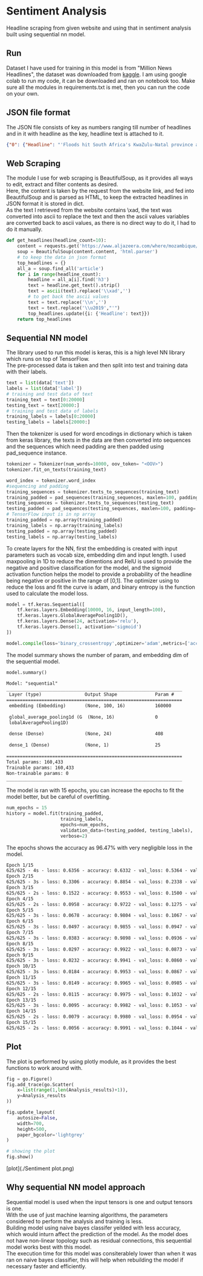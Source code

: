 # Sentiment Analysis
Headline scraping from given website and using that in sentiment analysis built using sequential nn model. 
## Run
Dataset I have used for training in this model is from "Million News Headlines", the dataset was downloaded from [kaggle](https://www.kaggle.com/datasets/therohk/million-headlines?resource=download).
I am using google colab to run my code, it can be downloaded and ran on notebook too.
Make sure all the modules in requirements.txt is met, then you can run the code on your own.
## JSON file format
The JSON file consists of key as numbers ranging till number of headlines and in it with headline as the key, headline text is attached to it.

```json
{"0": {"Headline": "'Floods hit South Africa's KwaZulu-Natal province again'"}, "1": {"Headline": "'Mozambique: Cyclone Gombe death toll rises to 53'"}, "2": {"Headline": "'Mozambique announces new prime minister after cabinet reshuffle'"}, "3": {"Headline": "'Analysis: Can African gas replace Russian supplies to Europe?'"}, "4": {"Headline": "'Dozens dead from Tropical Storm Ana in southern Africa'"}, "5": {"Headline": "'Southern Africa bloc SADC extends Mozambique mission'"}, "6": {"Headline": "'Climate change and famine | Start Here'"}, "7": {"Headline": "'In Mozambique, Kagame says Rwandan troops' work not over'"}, "8": {"Headline": "'Rwanda, Mozambique forces recapture port city from rebels'"}, "9": {"Headline": "'Rwanda deploys 1,000 soldiers to Mozambique's Cabo Delgado'"}}
```
## Web Scraping
The module I use for web scraping is BeautifulSoup, as it provides all ways to edit, extract and filter contents as desired.  
Here, the content is taken by the request from the website link, and fed into BeautifulSoup and is parsed as HTML, to keep the extracted headlines in JSON format it is stored in dict.  
As the text I retrieved from the website contains \xad, the text was converted into ascii to replace the text and then the ascii values variables are converted back to ascii values, as there is no direct way to do it, I had to do it manually.
```python
def get_headlines(headline_count=10):
    content = requests.get('https://www.aljazeera.com/where/mozambique/')
    soup = BeautifulSoup(content.content, 'html.parser')
    # to keep the data in json format
    top_headlines = {}
    all_a = soup.find_all('article')
    for i in range(headline_count):
        headline = all_a[i].find('h3')
        text = headline.get_text().strip()
        text = ascii(text).replace('\\xad','')
        # to get back the ascii values 
        text = text.replace('\\n','')
        text = text.replace('\\u2019',"'")
        top_headlines.update({i: {'Headline': text}})
    return top_headlines
```
## Sequential NN model
The library used to run this model is keras, this is a high level NN library which runs on top of TensorFlow.  
The pre-processed data is taken and then split into test and training data with their labels.
```python
text = list(data['text'])
labels = list(data['label'])
# training and test data of text
training_text = text[0:20000]
testing_text = text[20000:]
# training and test data of labels
training_labels = labels[0:20000]
testing_labels = labels[20000:]
```
Then the tokenizer is used for word encodings in dictionary which is taken from keras library, the texts in the data are then converted into sequences and the sequences which need padding are then padded using pad_sequence instance.
```python
tokenizer = Tokenizer(num_words=10000, oov_token= "<OOV>")
tokenizer.fit_on_texts(training_text)

word_index = tokenizer.word_index
#sequencing and padding
training_sequences = tokenizer.texts_to_sequences(training_text)
training_padded = pad_sequences(training_sequences, maxlen=100, padding='post', truncating='post')
testing_sequences = tokenizer.texts_to_sequences(testing_text)
testing_padded = pad_sequences(testing_sequences, maxlen=100, padding='post', truncating='post')
# TensorFlow input is in np array 
training_padded = np.array(training_padded)
training_labels = np.array(training_labels)
testing_padded = np.array(testing_padded)
testing_labels = np.array(testing_labels)
```
To create layers for the NN, first the embedding is created with input parameters such as vocab size, embedding dim and input length.
I used maxpooling in 1D to reduce the dimentions and RelU is used to provide the negative and positive classification for the model, and the sigmoid activation function helps the model to provide a probability of the headline being negative or positive in the range of [0,1]. The optimizer using to reduce the loss and fit the curve is adam, and binary entropy is the function used to calculate the model loss.
```python
model = tf.keras.Sequential([
    tf.keras.layers.Embedding(10000, 16, input_length=100),
    tf.keras.layers.GlobalAveragePooling1D(),
    tf.keras.layers.Dense(24, activation='relu'),
    tf.keras.layers.Dense(1, activation='sigmoid')
])

model.compile(loss='binary_crossentropy',optimizer='adam',metrics=['accuracy'])
```
The model summary shows the number of param, and embedding dim of the sequential model.
```python
model.summary()
```
```txt
Model: "sequential"
_________________________________________________________________
 Layer (type)                Output Shape              Param #   
=================================================================
 embedding (Embedding)       (None, 100, 16)           160000    
                                                                 
 global_average_pooling1d (G  (None, 16)               0         
 lobalAveragePooling1D)                                          
                                                                 
 dense (Dense)               (None, 24)                408       
                                                                 
 dense_1 (Dense)             (None, 1)                 25        
                                                                 
=================================================================
Total params: 160,433
Trainable params: 160,433
Non-trainable params: 0
_________________________________________________________________
```
The model is ran with 15 epochs, you can increase the epochs to fit the model better, but be careful of overfitting.
```python
num_epochs = 15
history = model.fit(training_padded, 
                    training_labels, 
                    epochs=num_epochs, 
                    validation_data=(testing_padded, testing_labels), 
                    verbose=2)
```
The epochs shows the accuracy as 96.47% with very negligible loss in the model.
```txt
Epoch 1/15
625/625 - 4s - loss: 0.6356 - accuracy: 0.6332 - val_loss: 0.5364 - val_accuracy: 0.6886 - 4s/epoch - 6ms/step
Epoch 2/15
625/625 - 3s - loss: 0.3306 - accuracy: 0.8854 - val_loss: 0.2338 - val_accuracy: 0.9167 - 3s/epoch - 4ms/step
Epoch 3/15
625/625 - 2s - loss: 0.1522 - accuracy: 0.9553 - val_loss: 0.1500 - val_accuracy: 0.9509 - 2s/epoch - 4ms/step
Epoch 4/15
625/625 - 2s - loss: 0.0958 - accuracy: 0.9722 - val_loss: 0.1275 - val_accuracy: 0.9544 - 2s/epoch - 4ms/step
Epoch 5/15
625/625 - 3s - loss: 0.0678 - accuracy: 0.9804 - val_loss: 0.1067 - val_accuracy: 0.9611 - 3s/epoch - 4ms/step
Epoch 6/15
625/625 - 3s - loss: 0.0497 - accuracy: 0.9855 - val_loss: 0.0947 - val_accuracy: 0.9653 - 3s/epoch - 4ms/step
Epoch 7/15
625/625 - 3s - loss: 0.0383 - accuracy: 0.9898 - val_loss: 0.0936 - val_accuracy: 0.9665 - 3s/epoch - 4ms/step
Epoch 8/15
625/625 - 3s - loss: 0.0297 - accuracy: 0.9922 - val_loss: 0.0873 - val_accuracy: 0.9675 - 3s/epoch - 4ms/step
Epoch 9/15
625/625 - 3s - loss: 0.0232 - accuracy: 0.9941 - val_loss: 0.0860 - val_accuracy: 0.9678 - 3s/epoch - 4ms/step
Epoch 10/15
625/625 - 3s - loss: 0.0184 - accuracy: 0.9953 - val_loss: 0.0867 - val_accuracy: 0.9682 - 3s/epoch - 5ms/step
Epoch 11/15
625/625 - 3s - loss: 0.0149 - accuracy: 0.9965 - val_loss: 0.0985 - val_accuracy: 0.9659 - 3s/epoch - 4ms/step
Epoch 12/15
625/625 - 2s - loss: 0.0115 - accuracy: 0.9975 - val_loss: 0.1032 - val_accuracy: 0.9644 - 2s/epoch - 4ms/step
Epoch 13/15
625/625 - 3s - loss: 0.0095 - accuracy: 0.9982 - val_loss: 0.1053 - val_accuracy: 0.9639 - 3s/epoch - 4ms/step
Epoch 14/15
625/625 - 2s - loss: 0.0079 - accuracy: 0.9980 - val_loss: 0.0954 - val_accuracy: 0.9671 - 2s/epoch - 4ms/step
Epoch 15/15
625/625 - 2s - loss: 0.0056 - accuracy: 0.9991 - val_loss: 0.1044 - val_accuracy: 0.9647 - 2s/epoch - 4ms/step
```
## Plot
The plot is performed by using plotly module, as it provides the best functions to work around with.
```python
fig = go.Figure()
fig.add_trace(go.Scatter(
    x=list(range(1,len(Analysis_results)+1)),
    y=Analysis_results
))

fig.update_layout(
    autosize=False,
    width=700,
    height=500,
    paper_bgcolor='lightgrey'
)

# showing the plot
fig.show()
```
[plot](./Sentiment plot.png)
## Why sequential NN model approach
Sequential model is used when the input tensors is one and output tensors is one.  
With the use of just machine learning algorithms, the parameters considered to perform the analysis and training is less.  
Building model using naive bayes classifer yeilded with less accuracy, which would inturn affect the prediction of the model.
As the model does not have non-linear topology such as residual connections, this sequential model works best with this model.  
The execution time for this model was consiterablely lower than when it was ran on naive bayes classifier, this will help when rebuilding the model if necessary faster and efficiently.

